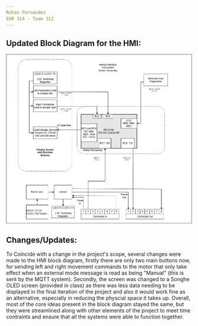 ```yaml
---
Rohan Fernandez
EGR 314 - Team 311
---
```


## Updated Block Diagram for the HMI:
<img src="https://github.com/Rohan-Fernandez/Rohan-Fernandez.github.io/blob/main/Images/Individual%20Block%20Diagram%20RF-New%20Final%20block.drawio.png?raw=true">

## Changes/Updates:
To Coincide with a change in the project's scope, several changes were made to the HMI block diagram, firstly there are only two main buttons now, for sending left and right movement commands to the motor that only take effect when an external mode message is read as being "Manual" (this is sent by the MQTT system). Secondly, the screen was changed to a Songhe OLED screen (provided in class) as there was less data needing to be displayed in the final iteration of the project and also it would work fine as an alternative, especially in reducing the physcial space it takes up. Overall, most of the core ideas present in the block diagram stayed the same, but they were streamlined along with other elements of the project to meet time contraints and ensure that all the systems were able to function together.
